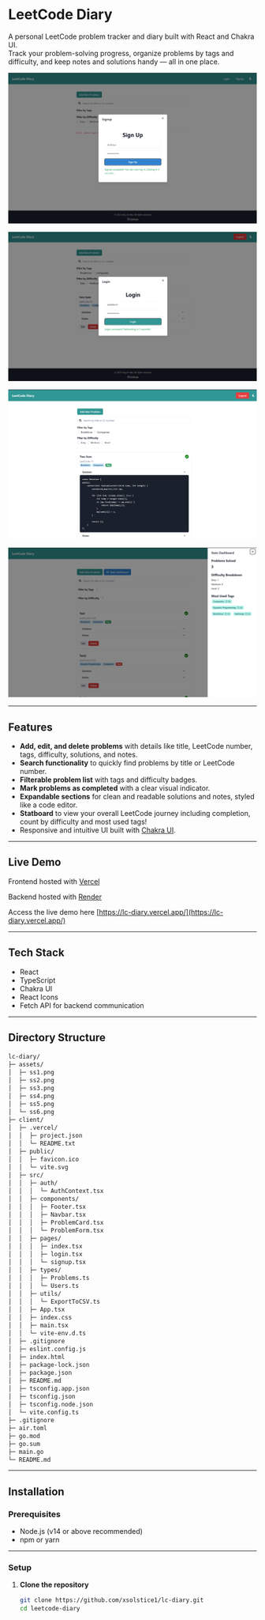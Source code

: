 # LeetCode Diary

A personal LeetCode problem tracker and diary built with React and Chakra UI.  
Track your problem-solving progress, organize problems by tags and difficulty, and keep notes and solutions handy — all in one place.

![Screenshot 3](assets/ss3.png)

![Screenshot 4](assets/ss4.png)

![Screenshot 5](assets/ss5.png)

![Screenshot 6](assets/ss6.png)

---

## Features

- **Add, edit, and delete problems** with details like title, LeetCode number, tags, difficulty, solutions, and notes.
- **Search functionality** to quickly find problems by title or LeetCode number.
- **Filterable problem list** with tags and difficulty badges.
- **Mark problems as completed** with a clear visual indicator.
- **Expandable sections** for clean and readable solutions and notes, styled like a code editor.
- **Statboard** to view your overall LeetCode journey including completion, count by difficulty and most used tags!
- Responsive and intuitive UI built with [Chakra UI](https://chakra-ui.com/).

---

## Live Demo

Frontend hosted with [Vercel](http://vercel.com/)

Backend hosted with [Render](https://render.com/)

Access the live demo here [https://lc-diary.vercel.app/](https://lc-diary.vercel.app/)

---

## Tech Stack

- React
- TypeScript
- Chakra UI
- React Icons
- Fetch API for backend communication

---

## Directory Structure

```plaintext
lc-diary/
├─ assets/
│  ├─ ss1.png
│  ├─ ss2.png
│  ├─ ss3.png
│  ├─ ss4.png
│  ├─ ss5.png
│  └─ ss6.png
├─ client/
│  ├─ .vercel/
│  │  ├─ project.json
│  │  └─ README.txt
│  ├─ public/
│  │  ├─ favicon.ico
│  │  └─ vite.svg
│  ├─ src/
│  │  ├─ auth/
│  │  │  └─ AuthContext.tsx
│  │  ├─ components/
│  │  │  ├─ Footer.tsx
│  │  │  ├─ Navbar.tsx
│  │  │  ├─ ProblemCard.tsx
│  │  │  └─ ProblemForm.tsx
│  │  ├─ pages/
│  │  │  ├─ index.tsx
│  │  │  ├─ login.tsx
│  │  │  └─ signup.tsx
│  │  ├─ types/
│  │  │  ├─ Problems.ts
│  │  │  └─ Users.ts
│  │  ├─ utils/
│  │  │  └─ ExportToCSV.ts
│  │  ├─ App.tsx
│  │  ├─ index.css
│  │  ├─ main.tsx
│  │  └─ vite-env.d.ts
│  ├─ .gitignore
│  ├─ eslint.config.js
│  ├─ index.html
│  ├─ package-lock.json
│  ├─ package.json
│  ├─ README.md
│  ├─ tsconfig.app.json
│  ├─ tsconfig.json
│  ├─ tsconfig.node.json
│  └─ vite.config.ts
├─ .gitignore
├─ air.toml
├─ go.mod
├─ go.sum
├─ main.go
└─ README.md
```
---

## Installation

### Prerequisites

- Node.js (v14 or above recommended)
- npm or yarn

---

### Setup

1. **Clone the repository**

   ```bash
   git clone https://github.com/xsolstice1/lc-diary.git
   cd leetcode-diary

  

